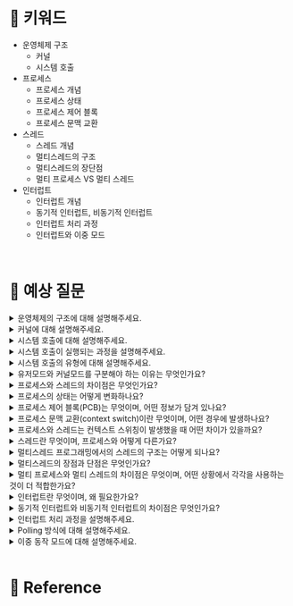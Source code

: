 # 📍 키워드
- 운영체제 구조
    - 커널
    - 시스템 호출
- 프로세스
    - 프로세스 개념
    - 프로세스 상태
    - 프로세스 제어 블록
    - 프로세스 문맥 교환
- 스레드
    - 스레드 개념
    - 멀티스레드의 구조
    - 멀티스레드의 장단점
    - 멀티 프로세스 VS 멀티 스레드
- 인터럽트
    - 인터럽트 개념
    - 동기적 인터럽트, 비동기적 인터럽트
    - 인터럽트 처리 과정
    - 인터럽트와 이중 모드
<br>

# 📍 예상 질문
<details>
<summary>운영체제의 구조에 대해 설명해주세요.</summary>
<div markdown="1">

- 운영체제는 컴퓨터 시스템의 자원을 관리하고, 사용자와 컴퓨터 하드웨어 간의 인터페이스 역할을 수행하는 소프트웨어입니다. 운영체제의 구조는 크게 커널, 시스템 호출, 사용자 모드와 커널 모드 등으로 나눌 수 있습니다.
1. 커널(Kernel): 커널은 운영체제의 핵심 부분으로, 시스템의 모든 중요한 부분을 관리합니다. 프로세스 관리, 메모리 관리, 파일 시스템 관리, 장치 관리 등의 기능을 담당합니다. 커널은 항상 메모리에 상주하며, 시스템의 안정성과 효율성을 보장하는 역할을 합니다.
2. 시스템 호출(System Calls): 사용자 프로그램이 커널의 기능을 이용하고자 할 때 사용하는 인터페이스입니다. 시스템 호출을 통해 프로그램은 파일을 생성하거나 네트워크 통신, 프로세스 생성과 같은 운영체제의 서비스를 요청할 수 있습니다. 예를 들어, read(), write(), open() 등이 시스템 호출의 예입니다.
3. 사용자 모드와 커널 모드: 운영체제는 보안과 안정성을 위해 두 가지 모드를 제공합니다. 사용자 모드에서는 제한된 접근 권한으로 실행되며, 커널 모드에서는 운영체제가 전체 시스템 자원에 접근할 수 있습니다. 프로그램이 시스템 호출을 사용하여 운영체제의 기능을 요청하면, 시스템은 사용자 모드에서 커널 모드로 전환하여 요청을 처리한 후 다시 사용자 모드로 돌아옵니다.

</div>
</details>
<details>
<summary>커널에 대해 설명해주세요.</summary>
<div markdown="1">

- 운영체제의 커널은 시스템의 핵심 부분으로, 하드웨어와 소프트웨어 간의 통신을 관리하고, 시스템 자원을 효율적으로 관리하는 역할을 합니다. 커널은 운영체제의 구성 요소 중 가장 중요한 부분이며, 다음과 같은 주요 역할을 수행합니다.
1. 프로세스 관리: 커널은 시스템에서 실행되는 모든 프로세스를 관리합니다. 이에는 프로세스의 생성과 종료, 스케줄링, 프로세스 간의 동기화 및 통신 등이 포함됩니다. 커널은 다양한 프로세스가 공정하게 CPU 시간을 할당받도록 관리합니다.
2. 메모리 관리: 커널은 시스템의 물리적 메모리를 관리하며, 각 프로세스에 메모리 공간을 할당하고 회수합니다. 가상 메모리 관리를 통해 실제 물리적 메모리보다 더 많은 메모리를 프로세스가 사용할 수 있도록 지원합니다.
3. 파일 시스템 관리: 커널은 파일 시스템을 통해 데이터의 저장과 검색을 관리합니다. 파일과 디렉토리의 생성, 삭제, 읽기, 쓰기 등의 기능을 제공하여, 사용자와 프로그램이 데이터를 쉽게 저장하고 접근할 수 있도록 합니다.
4. 장치 관리: 커널은 시스템의 모든 하드웨어 장치를 관리합니다. 장치 드라이버와의 통신을 통해 입력/출력 요청을 처리하고, 장치 간의 데이터 전송을 조정합니다.
5. 네트워크 관리: 커널은 네트워크 통신을 위한 프로토콜 스택을 제공하며, 데이터의 송수신을 관리합니다. 네트워크 장치 드라이버와 협력하여 네트워크 통신을 가능하게 합니다.

</div>
</details>
<details>
<summary>시스템 호출에 대해 설명해주세요.</summary>
<div markdown="1">

- 시스템 호출(System Call)은 응용 프로그램이 운영체제의 커널 기능을 이용할 수 있도록 하는 인터페이스입니다. 일반적으로, 응용 프로그램은 직접 하드웨어를 제어할 권한이 없기 때문에, 운영체제의 서비스를 요청하기 위해 시스템 호출을 사용합니다. 이를 통해 파일 시스템 관리, 프로세스 관리, 통신 등의 작업을 안전하고 효율적으로 수행할 수 있습니다.
- 시스템 호출의 주요 기능
    1. 프로세스 관리: 프로세스의 생성과 종료, 프로세스 간 통신, 프로세스 스케줄링 등을 관리합니다. 예를 들어, fork() 시스템 호출은 새로운 프로세스를 생성합니다.
    2. 파일 관리: 파일을 생성, 삭제, 읽기, 쓰기 등의 파일 시스템 관련 작업을 수행합니다. 예를 들어, open(), read(), write(), close() 등의 시스템 호출이 있습니다.
    3. 장치 관리: 하드웨어 장치에 대한 접근과 제어를 가능하게 합니다. 장치 드라이버와의 인터페이스 역할을 하며, 데이터의 입출력 작업을 관리합니다.
    4. 메모리 관리: 프로세스에 메모리 할당 및 해제를 관리합니다. 가상 메모리 시스템과 관련된 작업도 시스템 호출을 통해 수행됩니다.
    5. 통신: 네트워크 통신이나 프로세스 간 통신(IPC)을 위한 시스템 호출이 제공됩니다. 소켓 생성, 데이터 송수신 등의 작업을 포함합니다.

</div>
</details>
<details>
<summary>시스템 호출이 실행되는 과정을 설명해주세요.</summary>
<div markdown="1">

- 1단계: 시스템 호출 요청
    - 응용 프로그램은 특정 작업(예: 파일 열기, 프로세스 생성 등)을 수행하기 위해 운영체제에 서비스를 요청해야 할 때 시스템 호출을 사용합니다. 이는 대개 API 형태로 제공되며, 프로그램은 이 API를 호출함으로써 시스템 호출을 요청합니다.
- 2단계: 사용자 모드에서 커널 모드로의 전환
    - 시스템 호출이 요청되면, CPU는 사용자 모드(User Mode)에서 커널 모드(Kernel Mode)로 전환됩니다. 이는 운영체제가 제어권을 가지고 시스템 호출을 처리할 수 있도록 합니다. 커널 모드에서는 운영체제가 시스템의 모든 자원에 접근할 수 있으며, 보안과 안정성을 위해 제한된 접근만 허용됩니다.
- 3단계: 시스템 호출의 처리
    - 커널 모드로 전환된 후, 운영체제의 커널은 요청된 시스템 호출을 식별하고 처리합니다. 이 과정에서 커널은 필요한 매개변수를 검사하고, 요청된 작업을 수행하기 위해 하드웨어 리소스에 접근할 수 있습니다. 작업의 종류에 따라 파일 시스템 접근, 프로세스 관리, 메모리 할당 등 다양한 작업이 수행될 수 있습니다.
- 4단계: 결과 반환 및 커널 모드에서 사용자 모드로의 전환
    - 작업이 완료되면, 결과가 응용 프로그램에 반환됩니다. 성공, 실패, 또는 어떤 결과 데이터도 함께 반환될 수 있습니다. 이후, CPU는 다시 사용자 모드로 전환되어 응용 프로그램의 실행을 계속합니다.
- 5단계: 요청한 작업의 후속 처리
    - 응용 프로그램은 시스템 호출의 결과를 받고, 필요한 후속 처리를 수행합니다. 예를 들어, 파일 열기 요청이 성공했다면, 응용 프로그램은 반환된 파일 디스크립터를 사용하여 파일에 대한 읽기나 쓰기 작업을 수행할 수 있습니다.

</div>
</details>
<details>
<summary>시스템 호출의 유형에 대해 설명해주세요.</summary>
<div markdown="1">

1. 프로세스 제어(Process Control)
프로세스의 생성, 실행, 종료 및 속성 변경과 관련된 시스템 호출입니다. 예를 들어, 새로운 프로세스를 생성하기 위한 fork()나 exec(), 프로세스를 종료하기 위한 exit(), 실행을 일시 중지하고 재개하기 위한 wait() 등이 있습니다. 이 유형의 시스템 호출은 프로세스의 생명 주기와 직접적으로 관련되어 있습니다.

2. 파일 조작(File Manipulation)
파일 생성, 삭제, 열기, 닫기, 읽기, 쓰기 및 속성 변경 등 파일 시스템과 관련된 작업을 수행합니다. open(), read(), write(), close(), unlink() 등의 호출이 여기에 포함됩니다. 이 유형은 데이터의 저장과 검색을 위해 필수적입니다.

3. 장치 관리(Device Management)
시스템에 연결된 장치들(예: 하드 드라이브, 프린터, 디스플레이 등)을 효율적으로 관리하기 위한 시스템 호출입니다. 장치를 열고, 읽고, 쓰고, 제어하는 작업을 포함합니다. 장치 드라이버와의 상호작용을 위한 ioctl() 같은 호출이 이 범주에 속합니다.

4. 정보 유지(Information Maintenance)
시스템의 상태 정보나 시간, 프로세스 정보 등을 조회하거나 설정하는 시스템 호출입니다. 예를 들어, 시스템 시간을 가져오거나 설정하기 위한 time()과 stime(), 프로세스의 속성을 조회하기 위한 getpid()(현재 프로세스의 ID를 얻기 위한 호출) 등이 있습니다.

5. 통신(Communication)
프로세스 간 통신(IPC)이나 네트워크 통신을 위한 시스템 호출입니다. 메시지 전송, 신호(signal) 처리, 소켓 통신 등을 위한 send(), receive(), socket(), bind(), connect() 등의 호출이 포함됩니다. 이 유형은 데이터의 교환 및 동기화를 가능하게 합니다.

6. 보안(Security)
시스템의 보안과 관련된 작업을 수행합니다. 사용자 인증, 권한 설정 및 검사 등을 위한 시스템 호출이 여기에 속합니다. 예를 들어, 파일이나 다른 자원에 대한 접근 권한을 설정하거나 검사하기 위한 호출이 이 범주에 포함될 수 있습니다.

</div>
</details>
<details>
<summary>유저모드와 커널모드를 구분해야 하는 이유는 무엇인가요?</summary>
<div markdown="1">

- 유저모드(User Mode)와 커널모드(Kernel Mode)를 구분하는 것은 운영체제의 보안, 안정성, 그리고 효율성을 유지하기 위해 필수적입니다. 이러한 구분은 시스템 자원과 중요한 하드웨어 기능에 대한 접근을 제어함으로써, 운영체제가 다양한 임무를 안전하고 효과적으로 수행할 수 있도록 합니다.
- 보안
    - 제한된 접근: 유저모드에서 실행되는 응용 프로그램은 직접적으로 하드웨어에 접근할 수 없습니다. 이는 악의적인 소프트웨어가 시스템을 손상시키거나, 민감한 데이터를 무단으로 접근하는 것을 방지합니다.
    - 권한 분리: 필요한 경우에만 커널모드의 권한을 부여함으로써, 운영체제는 보안을 강화하고 잠재적인 위협으로부터 시스템을 보호할 수 있습니다.
- 안정성
    - 오류 격리: 유저모드에서 실행되는 프로그램이 실패하더라도, 시스템 전체에 영향을 미치지 않고 해당 프로그램만 종료됩니다. 이는 시스템의 전반적인 안정성을 보장합니다.
    - 자원 보호: 커널모드는 시스템 자원과 중요한 작업을 관리합니다. 유저모드와의 구분을 통해, 응용 프로그램이 시스템 자원을 무분별하게 사용하거나 변경하는 것을 방지합니다.

</div>
</details>
<details>
<summary>프로세스와 스레드의 차이점은 무엇인가요?</summary>
<div markdown="1">

- 프로세스(Process)
    - 프로세스는 운영 체제에서 실행 중인 프로그램의 인스턴스입니다. 각 프로세스는 독립된 메모리 주소 공간을 가지며, 최소 하나의 실행 흐름(스레드)을 포함합니다. 프로세스는 다음과 같은 특징을 가집니다:
    - 독립성: 프로세스는 서로 독립적인 메모리 주소 공간을 가지므로, 하나의 프로세스가 다른 프로세스의 자원에 직접 접근하는 것은 허용되지 않습니다.
    - 자원의 소유: 프로세스는 실행에 필요한 코드, 데이터, 시스템 자원 등을 소유합니다.
    - 통신과 동기화: 프로세스 간 통신(IPC)을 통해 데이터를 교환하고, 동기화를 수행할 수 있습니다.
- 스레드(Thread)
    - 스레드는 프로세스 내에서 실행되는 여러 실행 흐름 중 하나로, 프로세스의 자원을 공유하며 동작합니다. 스레드는 다음과 같은 특징을 가집니다:
    - 경량 프로세스: 스레드는 프로세스보다 생성, 종료, 문맥 교환(Context Switch) 비용이 더 적습니다.
    - 자원 공유: 같은 프로세스 내의 스레드들은 코드, 데이터, 힙 영역 등을 공유합니다. 그러나 각 스레드는 자신만의 스택(지역 변수, 실행 컨텍스트)과 레지스터 상태를 갖습니다.
    효율적인 통신과 동기화: 같은 프로세스 내의 스레드들은 메모리를 공유하기 때문에, IPC 없이도 데이터를 교환할 수 있으며, 동기화 메커니즘(예: 뮤텍스, 세마포어)을 통해 동기화를 수행할 수 있습니다.
- 프로세스와 스레드의 주요 차이점
    - 메모리 공간과 자원의 공유: 프로세스는 독립적인 메모리 공간을 가지고 자원을 소유하는 반면, 스레드는 같은 프로세스 내에서 메모리와 자원을 공유합니다.
    - 생성과 관리 비용: 스레드의 생성, 종료, 문맥 교환 비용이 프로세스보다 낮습니다.
    - 통신과 동기화: 프로세스 간 통신은 복잡하고 비용이 많이 드는 반면, 스레드 간 통신은 자원을 공유하기 때문에 더 효율적입니다.

</div>
</details>
<details>
<summary>프로세스의 상태는 어떻게 변화하나요?</summary>
<div markdown="1">

1. 생성(New): 프로세스가 생성되고 초기화되는 상태입니다. 이 상태의 프로세스는 실행을 위한 자원 할당 등의 준비 과정을 거칩니다.
2. 준비(Ready): 프로세스가 CPU에서 실행될 준비가 완료되었으나, 실제로 CPU를 할당받지는 못한 상태입니다. 준비 상태의 프로세스는 CPU 할당을 기다리는 준비 큐에 위치합니다.
3. 실행(Running): 프로세스가 CPU를 할당받아 명령어를 실행하는 상태입니다. 프로세스는 이 상태에서 실제 작업을 수행합니다.
4. 대기(Waiting) 또는 차단(Blocked): 프로세스가 입출력 작업과 같은 특정 이벤트의 완료를 기다리는 상태입니다. 이 상태의 프로세스는 CPU를 사용할 수 없으며, 대기 상태에서 준비 상태로 전환되기 위해서는 대기 중인 이벤트가 완료되어야 합니다.
5. 종료(Terminated) 또는 완료(Exit): 프로세스가 실행을 완료하고 시스템에서 제거된 상태입니다. 프로세스가 자원을 모두 반환하고, 운영 체제가 프로세스의 정보를 정리합니다.

- 프로세스 상태 변화 과정
    1. 생성 → 준비: 프로세스가 시스템에 의해 생성되어 실행을 위한 준비가 완료되면 준비 상태로 전환됩니다.
    2. 준비 → 실행: 프로세스 스케줄러가 준비 큐에서 프로세스를 선택하여 CPU를 할당하면 실행 상태로 전환됩니다.
    3. 실행 → 대기: 프로세스가 입출력 작업과 같은 대기가 필요한 이벤트를 만나면 대기 상태로 전환됩니다.
    4. 대기 → 준비: 대기 중인 이벤트가 완료되면 프로세스는 다시 CPU 할당을 위해 준비 상태로 전환됩니다.
    5. 실행 → 준비: 시간 할당량(타임 슬라이스)이 완료되거나 더 높은 우선순위의 프로세스가 준비되면, 현재 실행 중인 프로세스는 준비 상태로 전환될 수 있습니다.
    6. 실행 → 종료: 프로세스가 작업을 완료하고 종료하면, 시스템에서 프로세스를 종료 상태로 전환합니다.

</div>
</details>
<details>
<summary>프로세스 제어 블록(PCB)는 무엇이며, 어떤 정보가 담겨 있나요?</summary>
<div markdown="1">

- 프로세스 제어 블록(Process Control Block, PCB)은 운영 체제가 각 프로세스를 관리하기 위해 사용하는 중요한 데이터 구조입니다. PCB는 특정 프로세스에 대한 모든 중요 정보를 저장하며, 프로세스가 CPU를 할당받을 때 실행 상태로 전환되거나 실행을 멈출 때 필요한 정보를 제공합니다. 운영 체제는 프로세스의 생성 시점에 해당 프로세스의 PCB를 생성하고, 프로세스가 종료되면 PCB를 삭제합니다.

1. 프로세스 식별자(Process Identifier, PID): 프로세스의 고유 식별 번호입니다. 이 번호를 통해 각 프로세스를 구별합니다.
2. 프로세스 상태 정보: 현재 프로세스의 상태(준비, 실행, 대기 등)를 나타냅니다.
3. 프로그램 카운터(Program Counter, PC): 프로세스가 다음에 실행할 명령어의 주소를 가리킵니다.
4. CPU 레지스터 정보: 프로세스가 실행 중일 때 필요한 레지스터 세트의 복사본입니다. 이 정보는 문맥 교환(Context Switch) 시 저장되고 복원됩니다.
5. CPU 스케줄링 정보: 프로세스 우선순위, 스케줄링 큐에 대한 포인터, 기타 스케줄링 파라미터 등이 포함됩니다.
6. 메모리 관리 정보: 프로세스의 주소 공간, 페이지 테이블, 세그먼트 테이블 등 메모리 관리와 관련된 정보입니다.
7. 계정 정보: CPU 사용 시간, 실제 사용 시간, 프로세스 제한 시간 등 프로세스의 계정과 관련된 정보입니다.
8. 입출력 상태 정보: 프로세스에 할당된 입출력 장치, 열린 파일 목록 등 입출력 관련 정보입니다.

</div>
</details>
<details>
<summary>프로세스 문맥 교환(context switch)이란 무엇이며, 어떤 경우에 발생하나요?</summary>
<div markdown="1">

- 프로세스 문맥 교환(context switch)은 운영 체제가 한 프로세스의 실행을 중지하고 다른 프로세스를 실행하는 과정을 말합니다. 이 과정에서 운영 체제는 현재 실행 중인 프로세스의 상태(문맥)를 저장하고, 다음에 실행할 프로세스의 상태를 불러옵니다. 프로세스의 상태는 프로세스 제어 블록(PCB)에 저장되며, 이 정보에는 프로그램 카운터, 레지스터 값, 메모리 관리 정보 등이 포함됩니다.
- 문맥 교환은 CPU를 효율적으로 사용하고, 다중 프로그래밍 및 시분할 시스템을 가능하게 하는 핵심적인 운영 체제 기능입니다. 문맥 교환은 다음과 같은 경우에 발생할 수 있습니다:
1. 시간 할당량(타임 슬라이스) 만료
    - 대부분의 운영 체제에서 프로세스는 할당된 시간 동안만 CPU를 사용할 수 있습니다. 이 시간을 타임 슬라이스라고 하며, 타임 슬라이스가 만료되면 다음 프로세스로 전환합니다.
2. 입출력 요청 또는 입출력 완료
    - 프로세스가 입출력 작업을 요청하면, 입출력 작업이 완료될 때까지 CPU를 사용할 수 없으므로 다른 프로세스로 전환합니다. 입출력 작업이 완료되면, 해당 프로세스는 다시 CPU를 할당받을 수 있습니다.
3. 우선순위 변경
    - 운영 체제는 우선순위 기반 스케줄링을 사용할 수 있습니다. 실행 중인 프로세스보다 높은 우선순위를 가진 프로세스가 준비 상태가 되면, 운영 체제는 현재 프로세스를 중지하고 더 높은 우선순위의 프로세스로 전환할 수 있습니다.
4. 프로세스 종료 또는 대기 상태 전환
    - 프로세스가 종료되거나 대기 상태(예: 특정 이벤트 또는 데이터를 기다리는 상태)로 전환될 때, 운영 체제는 다른 프로세스로 전환합니다.

</div>
</details>
<details>
<summary>프로세스와 스레드는 컨텍스트 스위칭이 발생했을 때 어떤 차이가 있을까요?</summary>
<div markdown="1">

- 프로세스 컨텍스트 스위칭
    - 프로세스 간의 컨텍스트 스위칭은 상대적으로 비용이 많이 드는 작업입니다. 프로세스가 완전히 독립된 메모리 공간을 가지고 있기 때문에, 컨텍스트 스위칭 시 운영 체제는 현재 실행 중인 프로세스의 상태(레지스터 정보, 프로그램 카운터 등)를 저장하고, 다음에 실행할 프로세스의 상태를 메모리에서 불러와 CPU 레지스터에 로드해야 합니다. 또한, 메모리 관리 단위에서 페이지 테이블 등의 정보를 교체해야 하므로, 메모리 접근 패턴이 완전히 바뀌게 됩니다.
- 스레드 컨텍스트 스위칭
    - 스레드 간의 컨텍스트 스위칭은 프로세스 간 스위칭보다 덜 비용이 듭니다. 스레드는 같은 프로세스 내에서 실행되므로 메모리 공간(코드, 데이터, 힙 등)을 공유합니다. 따라서 스레드 간에 컨텍스트 스위칭을 할 때, 메모리 공간의 교체가 필요 없으며, 주로 CPU 레지스터와 스택, 프로그램 카운터 등의 변경이 이루어집니다. 스레드는 이미 메모리 공간을 공유하고 있기 때문에, 메모리 관련 정보를 새로 불러올 필요가 없어 프로세스 간 스위칭보다 훨씬 빠르게 수행됩니다.
- 요약
    - 프로세스 간 컨텍스트 스위칭은 메모리 공간 전체(페이지 테이블 등)를 교체해야 하므로 비용이 많이 듭니다.
    - 스레드 간 컨텍스트 스위칭은 같은 프로세스 내에서 이루어지므로 메모리 공간을 교체할 필요가 없고, 레지스터와 스택, 프로그램 카운터만 교체하면 되므로 상대적으로 비용이 적게 듭니다.

</div>
</details>
<details>
<summary>스레드란 무엇이며, 프로세스와 어떻게 다른가요?</summary>
<div markdown="1">

- 스레드는 프로세스 내의 실행 단위로, 프로세스의 자원을 사용하여 실행됩니다. 간단히 말해, 스레드는 프로세스 안에서 실제로 작업을 수행하는 주체입니다. 프로세스는 실행 중인 프로그램의 인스턴스로, 운영 체제로부터 자원을 할당받아 작동합니다. 이때, 프로세스는 최소 하나 이상의 스레드(주 스레드)를 가지며, 추가적으로 더 많은 스레드를 생성할 수 있습니다.
- 프로세스와 스레드의 주된 차이점은 다음과 같습니다:
    1. 자원 공유: 프로세스 간에는 각각 독립된 메모리 공간(코드, 데이터, 힙, 스택 등)이 있어서, 한 프로세스의 자원을 다른 프로세스가 직접 접근할 수 없습니다. 반면, 같은 프로세스에 속한 스레드들은 메모리 공간을 공유하며, 데이터 섹션, 코드 섹션, 열린 파일과 같은 자원을 서로 공유할 수 있습니다. 단, 각 스레드는 자신만의 스택 공간(로컬 변수와 함수 호출을 위한 공간)을 가집니다.
    2. 통신: 프로세스 간 통신(IPC)은 프로세스들이 서로 데이터를 주고받기 위해 사용하는 메커니즘으로, 파이프, 소켓, 공유 메모리 등을 포함합니다. 이런 통신 방법은 상대적으로 복잡하고 오버헤드가 큽니다. 반면, 스레드 간 통신은 같은 프로세스의 메모리 공간을 공유하기 때문에, 전역 변수를 통해 간단하게 데이터를 주고받을 수 있습니다.
    3. 생성과 관리 비용: 프로세스를 생성하고 관리하는 비용은 스레드를 생성하고 관리하는 비용보다 훨씬 큽니다. 프로세스는 완전히 독립된 메모리 공간을 할당받아야 하며, 운영 체제의 커널은 프로세스 관리를 위해 더 많은 작업을 수행해야 합니다. 반면, 스레드는 이미 존재하는 프로세스의 자원을 활용하기 때문에 생성과 관리가 더 경제적입니다.
    4. 성능: 멀티스레딩은 멀티프로세싱에 비해 메모리와 자원의 효율적인 사용으로 인해 성능 이점을 가질 수 있습니다. 스레드 간의 컨텍스트 스위칭은 프로세스 간 컨텍스트 스위칭보다 훨씬 빠르고 효율적입니다.
- 요약하자면, 스레드는 프로세스 내에서 실행되는 경량 프로세스로, 다른 스레드와 메모리 및 자원을 공유합니다. 이는 스레드가 효율적인 자원 사용과 빠른 통신을 가능하게 하지만, 동시성 관리를 위한 추가적인 주의가 필요합니다.

</div>
</details>
<details>
<summary>멀티스레드 프로그래밍에서의 스레드의 구조는 어떻게 되나요?</summary>
<div markdown="1">

- 스레드가 공유하는 부분
    1. 코드 섹션: 프로세스의 실행 가능한 코드. 모든 스레드는 같은 프로세스의 코드 섹션에 있는 함수나 명령어를 실행할 수 있습니다.
    2. 데이터 섹션: 전역 변수 같은 데이터를 포함합니다. 모든 스레드는 이러한 데이터에 접근하고 수정할 수 있습니다.
    3. 힙 섹션: 동적으로 할당된 메모리가 위치하는 곳입니다. 모든 스레드는 동적 할당된 객체나 변수를 공유할 수 있습니다.
- 스레드마다 독립적으로 가지는 부분
    1. 스레드 ID: 각 스레드를 식별하는 고유한 식별자입니다.
    2. 스택: 함수 호출 시 전달되는 매개변수, 반환 주소, 지역 변수 등을 저장하는 메모리 영역입니다. 각 스레드는 자신만의 스택을 가지며, 이는 스레드가 함수를 독립적으로 호출하고 실행할 수 있게 합니다.
    3. 프로그램 카운터(PC): 스레드가 현재 실행 중인 코드의 주소를 가리킵니다. 각 스레드는 다른 실행 포인트에서 작업을 수행할 수 있으므로, 각자의 프로그램 카운터를 가집니다.
    4. 레지스터 세트: CPU 레지스터의 상태를 가리키며, 스레드의 현재 작업 상태를 반영합니다. 각 스레드는 독립적인 레지스터 세트를 가지고 실행됩니다.
- 요약
    - 멀티스레드 프로그래밍에서 각 스레드는 독립적인 스택, 프로그램 카운터, 레지스터 세트를 가지며, 코드 섹션, 데이터 섹션, 힙 섹션을 같은 프로세스 내의 다른 스레드와 공유합니다. 이 구조는 스레드가 효율적으로 실행될 수 있도록 하면서도, 필요한 경우 서로 통신하고 데이터를 공유할 수 있는 유연성을 제공합니다. 그러나 공유 자원에 대한 접근은 동기화를 필요로 하며, 이는 멀티스레드 프로그래밍의 복잡성을 증가시킬 수 있습니다.

</div>
</details>
<details>
<summary>멀티스레드의 장점과 단점은 무엇인가요?</summary>
<div markdown="1">

- 멀티스레드의 장점
    1. 자원의 효율적 사용: 멀티스레드는 하나의 프로세스 내에서 자원(메모리, 데이터 등)을 공유하기 때문에, 여러 프로세스를 사용하는 것보다 시스템 자원을 더 효율적으로 사용할 수 있습니다.
    2. 응답성 향상: 멀티스레드를 사용하면, 하나의 스레드가 블로킹(예: 입출력 작업) 되어도 다른 스레드가 계속 작업을 수행할 수 있어 응용 프로그램의 응답성이 향상됩니다.
    3. 성능 개선: 멀티코어 또는 멀티프로세서 시스템에서 멀티스레드는 병렬 처리를 통해 애플리케이션의 성능을 크게 개선할 수 있습니다.
    4. 개발의 용이성: 프로그램을 여러 작업으로 나누어 동시에 실행하도록 설계함으로써, 복잡한 문제를 더 쉽게 관리하고 해결할 수 있습니다.
- 멀티스레드의 단점
    1. 동기화 문제: 공유 자원에 대한 접근을 관리하기 위해 동기화 메커니즘이 필요하며, 이는 프로그래밍을 복잡하게 만듭니다. 잘못된 동기화는 데이터의 불일치, 데드락 등의 문제를 일으킬 수 있습니다.
    2. 디버깅의 어려움: 스레드는 동시에 실행되기 때문에, 재현하기 어려운 버그가 발생할 수 있으며, 디버깅이 일반적인 순차적 프로그래밍보다 훨씬 어렵습니다.
    3. 자원 경쟁: 멀티스레드 프로그램은 스레드 간에 CPU 시간과 같은 자원을 경쟁하게 되며, 이로 인해 성능 저하가 발생할 수 있습니다.
    4. 오버헤드: 스레드의 생성, 컨텍스트 스위칭 및 동기화로 인한 오버헤드가 발생할 수 있으며, 이는 특히 스레드가 많을 때 눈에 띄게 됩니다.

</div>
</details>
<details>
<summary>멀티 프로세스와 멀티 스레드의 차이점은 무엇이며, 어떤 상황에서 각각을 사용하는 것이 더 적합한가요?</summary>
<div markdown="1">

- 멀티 프로세스
    - 멀티 프로세스는 여러 개의 독립된 프로세스가 동시에 실행되는 방식입니다. 각 프로세스는 독립된 메모리 공간을 가지며, 다른 프로세스의 자원에 직접 접근할 수 없습니다. 프로세스 간 통신(IPC)을 통해 데이터를 교환합니다.
    - 멀티 프로세스의 주요 특징:
        - 높은 안정성: 하나의 프로세스에 문제가 발생해도 다른 프로세스에는 영향을 미치지 않습니다.
        - 자원 사용량이 더 많음: 독립된 메모리 공간을 사용하기 때문에, 비슷한 작업을 처리할 때 멀티 스레드보다 더 많은 메모리와 CPU 자원을 소모합니다.
        - 프로세스 간 통신 비용이 높음: 프로세스 간 데이터를 교환하기 위한 IPC는 상대적으로 복잡하고 오버헤드가 큽니다.
    - 멀티 프로세스가 적합한 상황:
        - 각 작업이 서로 독립적이고, 하나의 작업 실패가 다른 작업에 영향을 미치지 않아야 할 때
        - 높은 안정성과 격리가 필요한 애플리케이션에서
- 멀티 스레드
    - 멀티 스레드는 하나의 프로세스 내에서 여러 스레드가 동시에 실행되는 방식입니다. 스레드들은 프로세스의 메모리 공간을 공유하며, 따라서 데이터 공유와 통신이 더 쉽고 빠릅니다.
    - 멀티 스레드의 주요 특징:
        - 공유 메모리: 스레드 간에 메모리 공간(데이터 섹션, 코드 섹션)을 공유하기 때문에 데이터 교환과 통신이 간편합니다.
        - 더 낮은 자원 사용량: 동일한 프로세스 내 스레드들이기 때문에, 프로세스를 여러 개 실행하는 것보다 메모리와 CPU 자원을 효율적으로 사용합니다.
        - 동기화 문제: 공유 자원에 대한 접근을 동기화해야 하므로, 복잡도가 증가하고 디버그가 어려울 수 있습니다.
    - 멀티 스레드가 적합한 상황:
        - 자원의 효율적 사용과 빠른 응답 시간이 필요한 경우
        - 여러 작업이 서로 정보를 공유하면서 동작해야 하는 경우
        - 응용 프로그램의 다양한 부분이 서로 긴밀하게 협력해야 할 때

</div>
</details>
<details>
<summary>인터럽트란 무엇이며, 왜 필요한가요?</summary>
<div markdown="1">

- 인터럽트는 컴퓨터의 CPU가 현재 진행 중인 작업을 잠시 중단하고, 급하게 처리해야 할 다른 작업(인터럽트 요청이 발생한 작업)을 먼저 처리한 후 원래의 작업으로 돌아가는 메커니즘을 말합니다. 인터럽트는 하드웨어 인터럽트와 소프트웨어 인터럽트로 분류할 수 있습니다.
- 하드웨어 인터럽트
    - 하드웨어 인터럽트는 주변장치, 타이머, 네트워크 카드 등의 하드웨어 장치로부터 발생합니다. 예를 들어, 키보드를 누르거나 마우스를 클릭할 때, 데이터를 전송할 준비가 된 네트워크 장치 등이 이에 해당합니다. 하드웨어 인터럽트를 통해 CPU는 다른 중요한 작업을 빠르게 처리할 수 있으며, 이는 시스템 전반의 효율성을 높여줍니다.
- 소프트웨어 인터럽트
    - 소프트웨어 인터럽트(또는 예외)는 프로그램 코드에 의해 명시적으로 발생되며, 주로 운영체제의 서비스를 요청할 때 사용됩니다. 예를 들어, 파일을 읽거나 쓰기, 네트워크 통신 등의 시스템 호출이 소프트웨어 인터럽트의 예입니다.
- 인터럽트가 필요한 이유
    - 비효율적인 폴링 방지: 인터럽트가 없다면, CPU는 입출력 장치가 데이터를 전송할 준비가 되었는지를 지속적으로 확인(폴링)해야 합니다. 이는 CPU 자원의 낭비를 초래합니다. 인터럽트를 사용하면, 장치가 준비되었을 때 CPU에 알림을 보내 작업을 처리할 수 있어, 자원을 효율적으로 사용할 수 있습니다.
    - 멀티태스킹 구현: 현대 운영체제에서는 여러 프로그램이 동시에 실행되는 것처럼 보이는 멀티태스킹을 제공합니다. 이는 타이머 인터럽트를 통해 가능해지며, 일정 시간마다 현재 실행 중인 프로그램을 전환함으로써 다양한 작업을 동시에 처리할 수 있습니다.
    - 응답성 향상: 사용자의 입력이나 네트워크 요청과 같은 이벤트에 대해 신속하게 반응할 수 있게 합니다. 인터럽트를 통해 이벤트 발생 즉시 처리할 수 있으므로, 시스템의 응답성이 크게 향상됩니다.
    - 복잡한 하드웨어 제어: 인터럽트를 사용하면, 복잡한 하드웨어 장치를 보다 효과적으로 제어할 수 있습니다. 예를 들어, 디스크 입출력, 네트워크 통신 등의 작업을 인터럽트를 통해 효율적으로 관리할 수 있습니다.

</div>
</details>
<details>
<summary>동기적 인터럽트와 비동기적 인터럽트의 차이점은 무엇인가요?</summary>
<div markdown="1">

- 동기적 인터럽트(Synchronous Interrupt)
    - 동기적 인터럽트는 프로그램의 실행 명령에 의해 직접 발생하는 인터럽트입니다. 즉, 실행 중인 프로그램의 특정 동작이나 상태에 의해 예측 가능한 시점에 발생합니다. 이러한 인터럽트는 주로 프로그램 내부에서 발생하는 예외 상황을 처리하기 위해 사용되며, 소프트웨어 인터럽트라고도 불립니다. 예를 들어, 0으로 나누기, 잘못된 메모리 접근, 오버플로우 등이 동기적 인터럽트의 예입니다.
- 비동기적 인터럽트(Asynchronous Interrupt)
    - 비동기적 인터럽트는 프로그램의 실행과 독립적으로 외부의 이벤트나 장치로부터 발생하는 인터럽트입니다. 이는 프로그램의 실행 흐름과는 별개로 언제든지 발생할 수 있으며, 주로 하드웨어 이벤트에 의해 발생합니다. 예를 들어, 키보드 입력, 네트워크 패킷 도착, 타이머 만료 등과 같은 외부 요인에 의해 발생하는 인터럽트가 비동기적 인터럽트입니다.
- 차이점 요약
    - 발생 원인 및 시점: 동기적 인터럽트는 프로그램 코드의 실행으로 인해 예측 가능한 시점에 발생하는 반면, 비동기적 인터럽트는 외부 이벤트에 의해 언제든지 무작위로 발생할 수 있습니다.
    - 유형: 동기적 인터럽트는 주로 소프트웨어 인터럽트에 해당하며, 프로그램 내부의 예외 상황을 처리하기 위해 사용됩니다. 비동기적 인터럽트는 하드웨어 인터럽트에 해당하며, 외부 장치나 이벤트에 의해 발생합니다.
    - 처리 방식: 동기적 인터럽트는 프로그램의 흐름 내에서 예외 처리 등을 통해 관리될 수 있지만, 비동기적 인터럽트는 프로그램의 실행과 독립적으로 발생하므로 별도의 인터럽트 처리 루틴을 통해 관리되어야 합니다.

</div>
</details>
<details>
<summary>인터럽트 처리 과정을 설명해주세요.</summary>
<div markdown="1">

1. 인터럽트 발생
    - 하드웨어 인터럽트의 경우, 외부 장치(예: 키보드, 타이머, 네트워크 카드 등)에서 인터럽트 요청을 발생시킵니다.
    - 소프트웨어 인터럽트(또는 예외)의 경우, 프로그램 실행 중 발생하는 이벤트(예: 0으로 나누기, 잘못된 메모리 접근 등)에 의해 발생합니다.
2. 인터럽트 인식 및 응답
    - CPU는 현재 실행 중인 명령어를 완료한 후 인터럽트 요청을 인식합니다.
    - CPU는 현재의 상태(레지스터, 프로그램 카운터 등)를 저장하여 나중에 원래 작업으로 복귀할 수 있도록 합니다. 이 정보는 스택에 저장될 수 있습니다.
3. 인터럽트 벡터
    - 인터럽트 벡터(인터럽트와 관련된 주소를 담고 있는 테이블)를 사용하여 해당 인터럽트에 대한 인터럽트 서비스 루틴(ISR)의 주소를 찾습니다.
4. 인터럽트 서비스 루틴(ISR) 실행
    - 찾아낸 ISR의 주소로 점프하여 인터럽트를 처리합니다. ISR은 인터럽트의 원인이 된 작업을 처리합니다(예: 데이터 읽기, 기기 상태 변경 등).
    - ISR 실행이 끝나면, 인터럽트 처리 과정을 마무리할 수 있는 명령어(예: IRET 명령어)를 실행하여 원래의 프로그램으로 복귀합니다.
5. 원래 프로그램으로 복귀
    - 스택에서 저장된 CPU의 상태(레지스터, 프로그램 카운터 등)를 복원합니다.
    - CPU는 인터럽트 발생 전에 실행하던 프로그램의 다음 명령어를 계속해서 실행합니다.

</div>
</details>
<details>
<summary>Polling 방식에 대해 설명해주세요.</summary>
<div markdown="1">

- 링(Polling) 방식은 CPU가 주변 장치(예: 키보드, 마우스, 프린터 등)의 상태를 주기적으로 검사하여 해당 장치가 데이터 전송이나 처리를 요청하는지 확인하는 방법입니다. 이는 인터럽트 기반의 커뮤니케이션과는 대조적으로, CPU가 직접 장치의 상태를 적극적으로 확인합니다. 폴링 방식은 주로 간단한 입출력 장치 관리나 실시간 시스템에서 요구되는 정확한 타이밍 제어가 필요한 경우에 사용됩니다.
- 폴링 방식의 작동 원리
    1. 상태 검사: CPU는 특정 주변장치의 상태 레지스터를 주기적으로 읽어, 해당 장치가 데이터 전송 준비가 되었는지(데이터를 보내거나 받을 준비가 되었는지) 확인합니다.
    2. 데이터 처리: 전송 준비가 완료된 장치가 발견되면, CPU는 해당 장치와의 데이터 전송을 진행합니다. 데이터 전송이 완료되면, 다시 다른 장치의 상태를 검사하기 시작합니다.
    3. 반복: CPU는 모든 장치에 대해 이 과정을 반복하며, 계속해서 각 장치의 상태를 체크합니다.
- 폴링 방식의 장단점
    - 장점:
        - 구현이 간단하고, 인터럽트 처리 로직이 필요 없어 하드웨어 요구 사항이 낮습니다.
        - 정확한 타이밍 제어가 가능하여 실시간 시스템에서 유용하게 사용될 수 있습니다.
    - 단점:
        - CPU가 지속적으로 장치의 상태를 체크해야 하므로, CPU 자원의 낭비가 발생할 수 있습니다.
        - 여러 장치를 동시에 관리해야 할 때 효율성이 떨어질 수 있으며, 반응 시간이 느려질 수 있습니다.

</div>
</details>
<details>
<summary>이중 동작 모드에 대해 설명해주세요.</summary>
<div markdown="1">

- 이중 동작 모드는 주로 운영 체제가 사용자 모드(User Mode)와 커널 모드(Kernel Mode) 또는 시스템 모드라고도 불리는 두 가지 다른 권한 수준에서 실행될 수 있도록 함으로써, 시스템의 안전을 유지하고 효율적인 자원 관리를 가능하게 합니다.
- 사용자 모드(User Mode)
    - 사용자 모드에서는 응용 프로그램이 실행됩니다. 이 모드에서 실행되는 프로세스는 제한된 시스템 자원에만 접근할 수 있으며, 직접적으로 하드웨어를 제어할 수 없습니다. 이는 시스템의 안전성을 보장하기 위한 조치로, 잘못된 소프트웨어 동작이나 악의적인 활동으로부터 시스템을 보호합니다. 사용자 모드에서는 시스템 호출을 통해 운영 체제의 서비스를 요청할 수 있지만, 운영 체제가 제공하는 인터페이스를 통해서만 가능합니다.
- 커널 모드(Kernel Mode)
    - 커널 모드에서는 운영 체제의 핵심 구성 요소가 실행됩니다. 이 모드에서 실행되는 프로세스는 시스템의 모든 자원과 하드웨어를 직접 제어할 수 있는 권한을 가집니다. 커널 모드는 시스템의 보안과 안정성을 유지하기 위해 필요한 작업을 수행합니다. 예를 들어, 하드웨어 장치 관리, 메모리 관리, 프로세스 스케줄링 등이 이 모드에서 처리됩니다. 사용자 모드에서 실행되는 프로세스가 시스템 자원이나 서비스를 요청할 때, 시스템 호출을 통해 잠시 커널 모드로 전환되어 처리됩니다.
- 이중 동작 모드의 중요성
    - 이중 동작 모드는 운영 체제가 시스템의 안정성과 보안을 유지하면서, 사용자에게 필요한 서비스를 효율적으로 제공할 수 있도록 합니다. 사용자 모드와 커널 모드의 분리는 잘못된 소프트웨어 동작이나 악의적인 활동으로부터 시스템의 핵심 부분을 보호하며, 시스템 자원의 무분별한 사용을 방지합니다. 또한, 이는 프로그램의 오류나 시스템의 결함으로 인한 시스템 전체의 실패 가능성을 줄여줍니다.

</div>
</details>

<br>

# 📍 Reference
